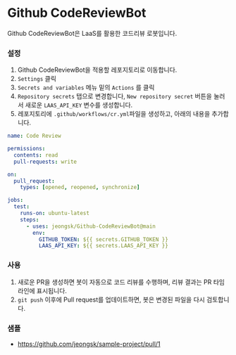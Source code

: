 # Github CodeReviewBot

Github CodeReviewBot은 LaaS를 활용한 코드리뷰 로봇입니다.

### 설정

1. Github CodeReviewBot을 적용할 레포지토리로 이동합니다.
2. `Settings` 클릭
3. `Secrets and variables` 메뉴 밑의 `Actions` 를 클릭
4. `Repository secrets` 탭으로 변경합니다, `New repository secret` 버튼을 눌러서 새로운 `LAAS_API_KEY` 변수를 생성합니다.
5. 레포지토리에 `.github/workflows/cr.yml`파일을 생성하고, 아래의 내용을 추가합니다.

```yml
name: Code Review

permissions:
  contents: read
  pull-requests: write

on:
  pull_request:
    types: [opened, reopened, synchronize]

jobs:
  test:
    runs-on: ubuntu-latest
    steps:
      - uses: jeongsk/Github-CodeReviewBot@main
        env:
          GITHUB_TOKEN: ${{ secrets.GITHUB_TOKEN }}
          LAAS_API_KEY: ${{ secrets.LAAS_API_KEY }}
```

### 사용

1. 새로운 PR을 생성하면 봇이 자동으로 코드 리뷰를 수행하며, 리뷰 결과는 PR 타임라인에 표시됩니다.
2. `git push` 이후에 Pull request를 업데이트하면, 봇은 변경된 파일을 다시 검토합니다.

### 샘플
- https://github.com/jeongsk/sample-project/pull/1
